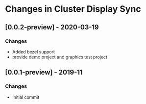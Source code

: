 # Changes in Cluster Display Sync
## [0.0.2-preview] - 2020-03-19
### Changes
- Added bezel support
- provide demo project and graphics test project

## [0.0.1-preview] - 2019-11
### Changes
- Initial commit